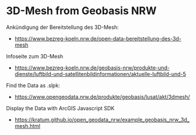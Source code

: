 # 3D-Mesh from Geobasis NRW

Ankündigung der Bereitstellung des 3D-Mesh:

- https://www.bezreg-koeln.nrw.de/open-data-bereitstellung-des-3d-mesh

Infoseite zum 3D-Mesh

- https://www.bezreg-koeln.nrw.de/geobasis-nrw/produkte-und-dienste/luftbild-und-satellitenbildinformationen/aktuelle-luftbild-und-5

Find the Data as .slpk:

- https://www.opengeodata.nrw.de/produkte/geobasis/lusat/akt/3dmesh/

Display the Data with ArcGIS Javascript SDK

- https://kratum.github.io/open_geodata_nrw/example_geobasis_nrw_3d_mesh.html
